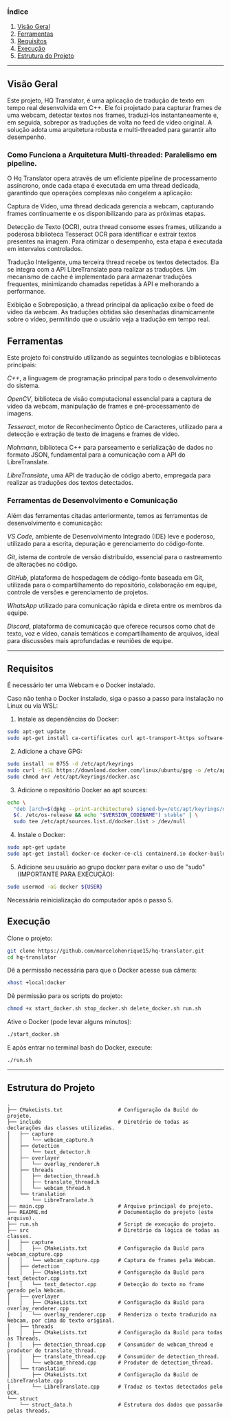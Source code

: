 ### Índice
1. [Visão Geral](#visão-geral)
2. [Ferramentas](#ferramentas)
3. [Requisitos](#requisitos)
4. [Execução](#execução)
5. [Estrutura do Projeto](#estrutura-do-projeto)

---

## Visão Geral

Este projeto, HQ Translator, é uma aplicação de tradução de texto em tempo real desenvolvida em C++. Ele foi projetado para capturar frames de uma webcam, detectar textos nos frames, traduzi-los instantaneamente e, em seguida, sobrepor as traduções de volta no feed de vídeo original. A solução adota uma arquitetura robusta e multi-threaded para garantir alto desempenho.

### Como Funciona a Arquitetura Multi-threaded: Paralelismo em pipeline.

O Hq Translator opera através de um eficiente pipeline de processamento assíncrono, onde cada etapa é executada em uma thread dedicada, garantindo que operações complexas não congelem a aplicação:

Captura de Vídeo, uma thread dedicada gerencia a webcam, capturando frames continuamente e os disponibilizando para as próximas etapas.

Detecção de Texto (OCR), outra thread consome esses frames, utilizando a poderosa biblioteca Tesseract OCR para identificar e extrair textos presentes na imagem. Para otimizar o desempenho, esta etapa é executada em intervalos controlados.

Tradução Inteligente, uma terceira thread recebe os textos detectados. Ela se integra com a API LibreTranslate para realizar as traduções. Um mecanismo de cache é implementado para armazenar traduções frequentes, minimizando chamadas repetidas à API e melhorando a performance.

Exibição e Sobreposição, a thread principal da aplicação exibe o feed de vídeo da webcam. As traduções obtidas são desenhadas dinamicamente sobre o vídeo, permitindo que o usuário veja a tradução em tempo real.

## Ferramentas 

Este projeto foi construído utilizando as seguintes tecnologias e bibliotecas principais:

_C++_, a linguagem de programação principal para todo o desenvolvimento do sistema.

_OpenCV_, biblioteca de visão computacional essencial para a captura de vídeo da webcam, manipulação de frames e pré-processamento de imagens.

_Tesseract_, motor de Reconhecimento Óptico de Caracteres, utilizado para a detecção e extração de texto de imagens e frames de vídeo.

_Nlohmann_, biblioteca C++ para parseamento e serialização de dados no formato JSON, fundamental para a comunicação com a API do LibreTranslate.

_LibreTranslate_, uma API de tradução de código aberto, empregada para realizar as traduções dos textos detectados.

### Ferramentas de Desenvolvimento e Comunicação

Além das ferramentas citadas anteriormente, temos as ferramentas de desenvolvimento e comunicação:

_VS Code_, ambiente de Desenvolvimento Integrado (IDE) leve e poderoso, utilizado para a escrita, depuração e gerenciamento do código-fonte.

_Git_, istema de controle de versão distribuído, essencial para o rastreamento de alterações no código.

_GitHub_, plataforma de hospedagem de código-fonte baseada em Git, utilizada para o compartilhamento do repositório, colaboração em equipe, controle de versões e gerenciamento de projetos.

_WhatsApp_ utilizado para comunicação rápida e direta entre os membros da equipe.

_Discord_, plataforma de comunicação que oferece recursos como chat de texto, voz e vídeo, canais temáticos e compartilhamento de arquivos, ideal para discussões mais aprofundadas e reuniões de equipe.

---

## Requisitos

É necessário ter uma Webcam e o Docker instalado.

Caso não tenha o Docker instalado, siga o passo a passo para instalação no Linux ou via WSL:

1. Instale as dependências do Docker:

```bash
sudo apt-get update
sudo apt-get install ca-certificates curl apt-transport-https software-properties-common
```

2. Adicione a chave GPG:

```bash
sudo install -m 0755 -d /etc/apt/keyrings
sudo curl -fsSL https://download.docker.com/linux/ubuntu/gpg -o /etc/apt/keyrings/docker.asc
sudo chmod a+r /etc/apt/keyrings/docker.asc
```

3. Adicione o repositório Docker ao apt sources:

```bash
echo \
  "deb [arch=$(dpkg --print-architecture) signed-by=/etc/apt/keyrings/docker.asc] https://download.docker.com/linux/ubuntu \
  $(. /etc/os-release && echo "$VERSION_CODENAME") stable" | \
  sudo tee /etc/apt/sources.list.d/docker.list > /dev/null
```

4. Instale o Docker:

```bash
sudo apt-get update
sudo apt-get install docker-ce docker-ce-cli containerd.io docker-buildx-plugin docker-compose-plugin
```

5. Adicione seu usuário ao grupo docker para evitar o uso de "sudo" (IMPORTANTE PARA EXECUÇÃO):
```bash
sudo usermod -aG docker ${USER}
```
Necessária reinicialização do computador após o passo 5.

## Execução

Clone o projeto:

```bash
git clone https://github.com/marcelohenrique15/hq-translator.git
cd hq-translator
```

Dê a permissão necessária para que o Docker acesse sua câmera:

```bash
xhost +local:docker
```

Dê permissão para os scripts do projeto:

```bash
chmod +x start_docker.sh stop_docker.sh delete_docker.sh run.sh
```

Ative o Docker (pode levar alguns minutos):

```bash
./start_docker.sh
```

E após entrar no terminal bash do Docker, execute:

```bash
./run.sh
```

---

## Estrutura do Projeto

```
.
├── CMakeLists.txt                  # Configuração da Build do projeto.
├── include                         # Diretório de todas as declarações das classes utilizadas.
│   ├── capture
│   │   └── webcam_capture.h
│   ├── detection
│   │   └── text_detector.h
│   ├── overlayer
│   │   └── overlay_renderer.h
│   ├── threads
│   │   ├── detection_thread.h
│   │   ├── translate_thread.h
│   │   └── webcam_thread.h
│   └── translation
│       └── LibreTranslate.h
├── main.cpp                        # Arquivo principal do projeto.
├── README.md                       # Documentação do projeto (este arquivo).
├── run.sh                          # Script de execução do projeto.
├── src                             # Diretório da lógica de todas as classes.
│   ├── capture                  
│   │   ├── CMakeLists.txt          # Configuração da Build para webcam_capture.cpp
│   │   └── webcam_capture.cpp      # Captura de frames pela Webcam.
│   ├── detection
│   │   ├── CMakeLists.txt          # Configuração da Build para text_detector.cpp
│   │   └── text_detector.cpp       # Detecção do texto no frame gerado pela Webcam.
│   ├── overlayer
│   │   ├── CMakeLists.txt          # Configuração da Build para overlay_renderer.cpp
│   │   └── overlay_renderer.cpp    # Renderiza o texto traduzido na Webcam, por cima do texto original.
│   ├── threads
│   │   ├── CMakeLists.txt          # Configuração da Build para todas as Threads.
│   │   ├── detection_thread.cpp    # Consumidor de webcam_thread e produtor de translate_thread.
│   │   ├── translate_thread.cpp    # Consumidor de detection_thread.
│   │   └── webcam_thread.cpp       # Produtor de detection_thread.
│   └── translation
│       ├── CMakeLists.txt          # Configuração da Build de LibreTranslate.cpp
│       └── LibreTranslate.cpp      # Traduz os textos detectados pelo OCR.
└── struct
    └── struct_data.h               # Estrutura dos dados que passarão pelas threads.
```